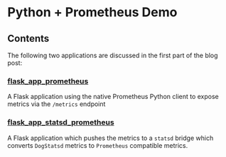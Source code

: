 # Python + Prometheus Demo

## Contents

The following two applications are discussed in the first part of the blog post:

### [flask_app_prometheus](https://github.com/amitsaha/python-prometheus-demo/tree/master/flask_app_promethus)

A Flask application using the native Prometheus Python client to expose metrics via the `/metrics` endpoint

### [flask_app_statsd_prometheus](https://github.com/amitsaha/python-prometheus-demo/tree/master/flask_app_statsd_promethus)

A Flask application which pushes the metrics to a `statsd` bridge which converts `DogStatsd` metrics to `Prometheus` compatible metrics.
